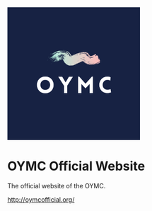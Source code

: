 <img src="./images/OYMC-Logo.png" alt="OYMC logo" style="height: 300px !important;" >

# OYMC Official Website

The official website of the OYMC. 

http://oymcofficial.org/

